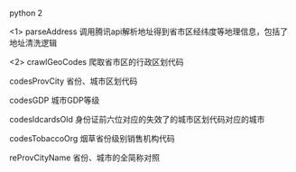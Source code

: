 python 2

<1> parseAddress
调用腾讯api解析地址得到省市区经纬度等地理信息，包括了地址清洗逻辑

<2> crawlGeoCodes
爬取省市区的行政区划代码


codesProvCity 省份、城市区划代码

codesGDP 城市GDP等级

codesIdcardsOld 身份证前六位对应的失效了的城市区划代码对应的城市

codesTobaccoOrg 烟草省份级别销售机构代码

reProvCityName 省份、城市的全简称对照
